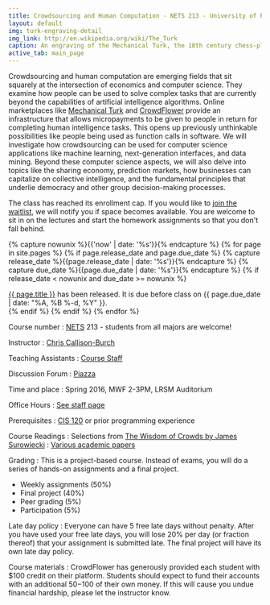 ```yaml
---
title: Crowdsourcing and Human Computation - NETS 213 - University of Pennsylvania
layout: default
img: turk-engraving-detail
img_link: http://en.wikipedia.org/wiki/The_Turk
caption: An engraving of the Mechanical Turk, the 18th century chess-playing automaton
active_tab: main_page 
---
```


Crowdsourcing and human computation are emerging fields that sit squarely at the intersection of economics and computer science. They examine how people can be used to solve complex tasks that are currently beyond the capabilities of artificial intelligence algorithms. Online marketplaces like [Mechanical Turk](https://www.mturk.com/) and [CrowdFlower](https://crowdflower.com) provide an infrastructure that allows micropayments to be given to people in return for completing human intelligence tasks. This opens up previously unthinkable possibilities like people being used as function calls in software. We will investigate how crowdsourcing can be used for computer science applications like machine learning, next-generation interfaces, and data mining. Beyond these computer science aspects, we will also delve into topics like the sharing economy, prediction markets, how businesses can capitalize on collective intelligence, and the fundamental principles that underlie democracy and other group decision-making processes.


<div class="alert alert-info">
The class has reached its enrollment cap.  If you would like to <a href="https://docs.google.com/forms/d/1nEXV3LrZXckeOWiklEAKRYiCEJa-o67BbCEjAuOHuFw/viewform?usp=send_form">join the waitlist</a>, we will notify you if space becomes available. You are welcome to sit in on the lectures and start the homework assignments so that you don't fall behind.
</div>
 
<!-- Display an alert about upcoming homework assignments -->
{% capture nowunix %}{{'now' | date: '%s'}}{% endcapture %}
{% for page in site.pages %}
{% if page.release_date and page.due_date %}
{% capture release_date %}{{page.release_date | date: '%s'}}{% endcapture %}
{% capture due_date %}{{page.due_date | date: '%s'}}{% endcapture %}
{% if release_date < nowunix and due_date >= nowunix %}
<div class="alert alert-info">
<a href="{{page.url}}">{{ page.title }}</a> has been released.  It is due before class on {{ page.due_date | date: "%A, %B %-d, %Y" }}.
</div>
{% endif %}
{% endif %}
{% endfor %}
<!-- End alert for upcoming homework assignments -->

Course number
: [NETS](http://nets.upenn.edu/) 213 - students from all majors are welcome!

Instructor
: [Chris Callison-Burch](http://www.cis.upenn.edu/~ccb/)

Teaching Assistants
: [Course Staff](staff.html) 

Discussion Forum
: [Piazza](https://piazza.com/upenn/spring2016/nets213)

Time and place
: Spring 2016, MWF 2-3PM, LRSM Auditorium

Office Hours
: [See staff page](staff.html) 

Prerequisites
: [CIS 120](http://www.seas.upenn.edu/~cis120/) or prior programming experience

Course Readings
: Selections from [The Wisdom of Crowds by James Surowiecki](http://www.amazon.com/Wisdom-Crowds-James-Surowiecki-ebook/dp/B000FCKC3I/)
: [Various academic papers](lectures.html)

Grading
: This is a project-based course.  Instead of exams, you will do a series of hands-on assignments and a final project.  

* Weekly assignments (50%)
* Final project (40%)
* Peer grading (5%)
* Participation (5%)

Late day policy
: Everyone can have 5 free late days without penalty.  After you have used your free late days, you will lose 20% per day (or fraction thereof) that your assignment is submitted late. The final project will have its own late day policy.

Course materials
: CrowdFlower has generously provided each student with $100 credit on their platform.  Students should expect to fund their accounts with an additional $50-$100 of their own money.  If this will cause you undue financial hardship, please let the instructor know.
